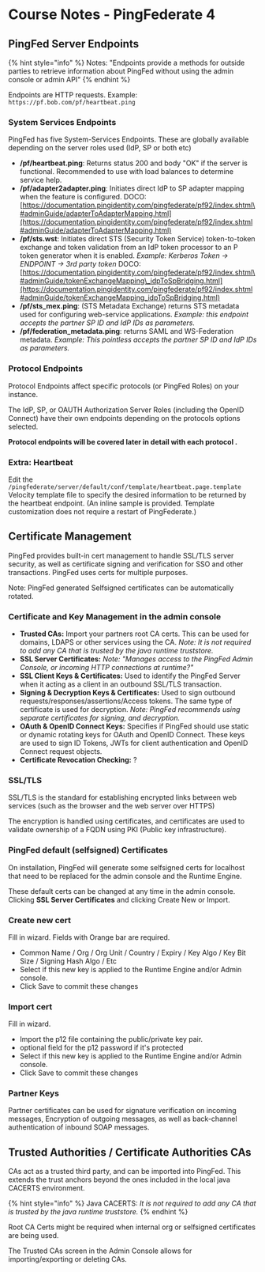 # Course Notes - PingFederate 4

## PingFed Server Endpoints

{% hint style="info" %}
Notes: "Endpoints provide a methods for outside parties to retrieve information about PingFed without using the admin console or admin API"
{% endhint %}

Endpoints are HTTP requests. Example: `https://pf.bob.com/pf/heartbeat.ping`

### System Services Endpoints

PingFed has five System-Services Endpoints. These are globally available depending on the server roles used \(IdP, SP or both etc\)

* **/pf/heartbeat.ping**: Returns status 200 and body "OK" if the server is functional. Recommended to use with load balances to determine service help.
* **/pf/adapter2adapter.ping**: Initiates direct IdP to SP adapter mapping when the feature is configured. DOCO: [https://documentation.pingidentity.com/pingfederate/pf92/index.shtml\#adminGuide/adapterToAdapterMapping.html](https://documentation.pingidentity.com/pingfederate/pf92/index.shtml#adminGuide/adapterToAdapterMapping.html)
* **/pf/sts.wst**: Initiates direct STS \(Security Token Service\) token-to-token exchange and token validation from an IdP token processor to an P token generator when it is enabled. _Example: Kerberos Token -&gt; ENDPOINT -&gt; 3rd party token_ DOCO: [https://documentation.pingidentity.com/pingfederate/pf92/index.shtml\#adminGuide/tokenExchangeMapping\_idpToSpBridging.html](https://documentation.pingidentity.com/pingfederate/pf92/index.shtml#adminGuide/tokenExchangeMapping_idpToSpBridging.html)
* **/pf/sts\_mex.ping**: \(STS Metadata Exchange\) returns STS metadata used for configuring web-service applications. _Example: this endpoint accepts the partner SP ID and IdP IDs as parameters._
* **/pf/federation\_metadata.ping**: returns SAML and WS-Federation metadata. _Example: This pointless accepts the partner SP ID and IdP IDs as parameters._

### Protocol Endpoints

Protocol Endpoints affect specific protocols \(or PingFed Roles\) on your instance.

The IdP, SP, or OAUTH Authorization Server Roles \(including the OpenID Connect\) have their own endpoints depending on the protocols options selected.

**Protocol endpoints will be covered later in detail with each protocol .**

### Extra: Heartbeat

Edit the `/pingfederate/server/default/conf/template/heartbeat.page.template` Velocity template file to specify the desired information to be returned by the heartbeat endpoint. \(An inline sample is provided. Template customization does not require a restart of PingFederate.\)

## Certificate Management

PingFed provides built-in cert management to handle SSL/TLS server security, as well as certificate signing and verification for SSO and other transactions. PingFed uses certs for multiple purposes.

Note: PingFed generated Selfsigned certificates can be automatically rotated.

### Certificate and Key Management in the admin console

* **Trusted CAs:** Import your partners root CA certs. This can be used for domains, LDAPS or other services using the CA.  _Note: It is not required to add any CA that is trusted by the java runtime truststore._
* **SSL Server Certificates:**  _Note: "Manages access to the PingFed Admin Console, or incoming HTTP connections at runtime?"_
* **SSL Client Keys & Certificates:** Used to identify the PingFed Server when it acting as a client in an outbound SSL/TLS transaction.
* **Signing & Decryption Keys & Certificates:** Used to sign outbound requests/responses/assertions/Access tokens. The same type of certificate is used for decryption. _Note: PingFed recommends using separate certificates for signing, and decryption._
* **OAuth & OpenID Connect Keys:** Specifies if PingFed should use static or dynamic rotating keys for OAuth and OpenID Connect. These keys are used to sign ID Tokens, JWTs for client authentication and OpenID Connect request objects.
* **Certificate Revocation Checking:** ?

### SSL/TLS

SSL/TLS is the standard for establishing encrypted links between web services \(such as the browser and the web server over HTTPS\)

The encryption is handled using certificates, and certificates are used to validate ownership of a FQDN using PKI \(Public key infrastructure\).

### PingFed default \(selfsigned\) Certificates

On installation, PingFed will generate some selfsigned certs for localhost that need to be replaced for the admin console and the Runtime Engine.

These default certs can be changed at any time in the admin console. Clicking **SSL Server Certificates** and clicking Create New or Import.

### Create new cert

Fill in wizard. Fields with Orange bar are required.

* Common Name / Org / Org Unit / Country / Expiry / Key Algo / Key Bit Size / Signing Hash Algo / Etc
* Select if this new key is applied to the Runtime Engine and/or Admin console.
* Click Save to commit these changes

### Import cert

Fill in wizard.

* Import the p12 file containing the public/private key pair.
* optional field for the p12 password if it's protected
* Select if this new key is applied to the Runtime Engine and/or Admin console.
* Click Save to commit these changes

### Partner Keys

Partner certificates can be used for signature verification on incoming messages, Encryption of outgoing messages, as well as back-channel authentication of inbound SOAP messages.



## Trusted Authorities / Certificate Authorities CAs

CAs act as a trusted third party, and can be imported into PingFed. This extends the trust anchors beyond the ones included in the local java CACERTS environment.

{% hint style="info" %}
Java CACERTS: _It is not required to add any CA that is trusted by the java runtime truststore._
{% endhint %}

Root CA Certs might be required when internal org or selfsigned certificates are being used.

The Trusted CAs screen in the Admin Console allows for importing/exporting or deleting CAs.

